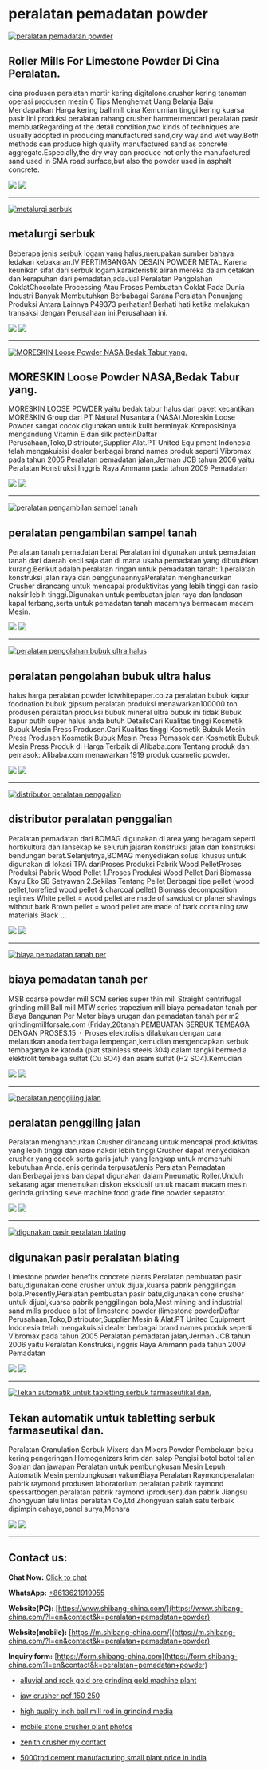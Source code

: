 # peralatan pemadatan powder

<a href="https://swt.shibang-china.com/?l=en&img&k=peralatan+pemadatan+powder" target="_blank">![peralatan pemadatan powder](http://static.shibang-china.com/all-800x300/748.jpg)</a>

## Roller Mills For Limestone Powder Di Cina Peralatan.
cina produsen peralatan mortir kering digitalone.crusher kering tanaman operasi produsen mesin 6 Tips Menghemat Uang Belanja Baju Mendapatkan Harga kering ball mill cina Kemurnian tinggi kering kuarsa pasir lini produksi peralatan rahang crusher hammermencari peralatan pasir membuatRegarding of the detail condition,two kinds of techniques are usually adopted in producing manufactured sand,dry way and wet way.Both methods can produce high quality manufactured sand as concrete aggregate.Especially,the dry way can produce not only the manufactured sand used in SMA road surface,but also the powder used in asphalt concrete.


<a href="https://whatsapp.shibangsoft.com/WhatsApp.php" target="_blank" title="WhatsApp">![](http://static.shibang-china.com/icon/whatsapp.png)</a> <a href="https://swt.shibang-china.com/?l=en&icon&k=peralatan+pemadatan+powder" target="_blank">![](http://static.shibang-china.com/icon/chat-en.png)</a>

---

<a href="https://swt.shibang-china.com/?l=en&img&k=peralatan+pemadatan+powder" target="_blank">![metalurgi serbuk](http://static.shibang-china.com/all-800x300/264.jpg)</a>

## metalurgi serbuk
Beberapa jenis serbuk logam yang halus,merupakan sumber bahaya ledakan kebakaran.IV PERTIMBANGAN DESAIN POWDER METAL Karena keunikan sifat dari serbuk logam,karakteristik aliran mereka dalam cetakan dan kerapuhan dari pemadatan,adaJual Peralatan Pengolahan CoklatChocolate Processing Atau Proses Pembuatan Coklat Pada Dunia Industri Banyak Membutuhkan Berbabagai Sarana Peralatan Penunjang Produksi Antara Lainnya P49373 perhatian! Berhati hati ketika melakukan transaksi dengan Perusahaan ini.Perusahaan ini.


<a href="https://whatsapp.shibangsoft.com/WhatsApp.php" target="_blank" title="WhatsApp">![](http://static.shibang-china.com/icon/whatsapp.png)</a> <a href="https://swt.shibang-china.com/?l=en&icon&k=peralatan+pemadatan+powder" target="_blank">![](http://static.shibang-china.com/icon/chat-en.png)</a>

---

<a href="https://swt.shibang-china.com/?l=en&img&k=peralatan+pemadatan+powder" target="_blank">![MORESKIN Loose Powder NASA,Bedak Tabur yang.](http://static.shibang-china.com/all-800x300/1259.jpg)</a>

## MORESKIN Loose Powder NASA,Bedak Tabur yang.
MORESKIN LOOSE POWDER yaitu bedak tabur halus dari paket kecantikan MORESKIN Group dari PT Natural Nusantara (NASA).Moreskin Loose Powder sangat cocok digunakan untuk kulit berminyak.Komposisinya mengandung Vitamin E dan silk proteinDaftar Perusahaan,Toko,Distributor,Supplier Alat.PT United Equipment Indonesia telah mengakuisisi dealer berbagai brand names produk seperti Vibromax pada tahun 2005 Peralatan pemadatan jalan,Jerman JCB tahun 2006 yaitu Peralatan Konstruksi,Inggris Raya Ammann pada tahun 2009 Pemadatan


<a href="https://whatsapp.shibangsoft.com/WhatsApp.php" target="_blank" title="WhatsApp">![](http://static.shibang-china.com/icon/whatsapp.png)</a> <a href="https://swt.shibang-china.com/?l=en&icon&k=peralatan+pemadatan+powder" target="_blank">![](http://static.shibang-china.com/icon/chat-en.png)</a>

---

<a href="https://swt.shibang-china.com/?l=en&img&k=peralatan+pemadatan+powder" target="_blank">![peralatan pengambilan sampel tanah](http://static.shibang-china.com/all-800x300/261.jpg)</a>

## peralatan pengambilan sampel tanah
Peralatan tanah pemadatan berat Peralatan ini digunakan untuk pemadatan tanah dari daerah kecil saja dan di mana usaha pemadatan yang dibutuhkan kurang.Berikut adalah peralatan ringan untuk pemadatan tanah: 1.peralatan konstruksi jalan raya dan penggunaannyaPeralatan menghancurkan Crusher dirancang untuk mencapai produktivitas yang lebih tinggi dan rasio naksir lebih tinggi.Digunakan untuk pembuatan jalan raya dan landasan kapal terbang,serta untuk pemadatan tanah macamnya bermacam macam Mesin.


<a href="https://whatsapp.shibangsoft.com/WhatsApp.php" target="_blank" title="WhatsApp">![](http://static.shibang-china.com/icon/whatsapp.png)</a> <a href="https://swt.shibang-china.com/?l=en&icon&k=peralatan+pemadatan+powder" target="_blank">![](http://static.shibang-china.com/icon/chat-en.png)</a>

---

<a href="https://swt.shibang-china.com/?l=en&img&k=peralatan+pemadatan+powder" target="_blank">![peralatan pengolahan bubuk ultra halus](http://static.shibang-china.com/all-800x300/396.jpg)</a>

## peralatan pengolahan bubuk ultra halus
halus harga peralatan powder ictwhitepaper.co.za peralatan bubuk kapur foodnation.bubuk gipsum peralatan produksi menawarkan100000 ton produsen peralatan produksi bubuk mineral ultra bubuk ini tidak Bubuk kapur putih super halus anda butuh DetailsCari Kualitas tinggi Kosmetik Bubuk Mesin Press Produsen.Cari Kualitas tinggi Kosmetik Bubuk Mesin Press Produsen Kosmetik Bubuk Mesin Press Pemasok dan Kosmetik Bubuk Mesin Press Produk di Harga Terbaik di Alibaba.com Tentang produk dan pemasok: Alibaba.com menawarkan 1919 produk cosmetic powder.


<a href="https://whatsapp.shibangsoft.com/WhatsApp.php" target="_blank" title="WhatsApp">![](http://static.shibang-china.com/icon/whatsapp.png)</a> <a href="https://swt.shibang-china.com/?l=en&icon&k=peralatan+pemadatan+powder" target="_blank">![](http://static.shibang-china.com/icon/chat-en.png)</a>

---

<a href="https://swt.shibang-china.com/?l=en&img&k=peralatan+pemadatan+powder" target="_blank">![distributor peralatan penggalian](http://static.shibang-china.com/all-800x300/1373.jpg)</a>

## distributor peralatan penggalian
Peralatan pemadatan dari BOMAG digunakan di area yang beragam seperti hortikultura dan lansekap ke seluruh jajaran konstruksi jalan dan konstruksi bendungan berat.Selanjutnya,BOMAG menyediakan solusi khusus untuk digunakan di lokasi TPA dariProses Produksi Pabrik Wood PelletProses Produksi Pabrik Wood Pellet 1.Proses Produksi Wood Pellet Dari Biomassa Kayu Eko SB Setyawan 2.Sekilas Tentang Pellet Berbagai tipe pellet (wood pellet,torrefied wood pellet &amp; charcoal pellet) Biomass decomposition regimes White pellet = wood pellet are made of sawdust or planer shavings without bark Brown pellet = wood pellet are made of bark containing raw materials Black …


<a href="https://whatsapp.shibangsoft.com/WhatsApp.php" target="_blank" title="WhatsApp">![](http://static.shibang-china.com/icon/whatsapp.png)</a> <a href="https://swt.shibang-china.com/?l=en&icon&k=peralatan+pemadatan+powder" target="_blank">![](http://static.shibang-china.com/icon/chat-en.png)</a>

---

<a href="https://swt.shibang-china.com/?l=en&img&k=peralatan+pemadatan+powder" target="_blank">![biaya pemadatan tanah per](http://static.shibang-china.com/all-800x300/181.jpg)</a>

## biaya pemadatan tanah per
MSB coarse powder mill SCM series super thin mill Straight centrifugal grinding mill Ball mill MTW series trapezium mill biaya pemadatan tanah per Biaya Bangunan Per Meter biaya urugan dan pemadatan tanah per m2 grindingmillforsale.com (Friday,26tanah.PEMBUATAN SERBUK TEMBAGA DENGAN PROSES.15&ensp;&#0183;&ensp;Proses elektrolisis dilakukan dengan cara melarutkan anoda tembaga lempengan,kemudian mengendapkan serbuk tembaganya ke katoda (plat stainless steels 304) dalam tangki bermedia elektrolit tembaga sulfat (Cu SO4) dan asam sulfat (H2 SO4).Kemudian


<a href="https://whatsapp.shibangsoft.com/WhatsApp.php" target="_blank" title="WhatsApp">![](http://static.shibang-china.com/icon/whatsapp.png)</a> <a href="https://swt.shibang-china.com/?l=en&icon&k=peralatan+pemadatan+powder" target="_blank">![](http://static.shibang-china.com/icon/chat-en.png)</a>

---

<a href="https://swt.shibang-china.com/?l=en&img&k=peralatan+pemadatan+powder" target="_blank">![peralatan penggiling jalan](http://static.shibang-china.com/all-800x300/1505.jpg)</a>

## peralatan penggiling jalan
Peralatan menghancurkan Crusher dirancang untuk mencapai produktivitas yang lebih tinggi dan rasio naksir lebih tinggi.Crusher dapat menyediakan crusher yang cocok serta garis jatuh yang lengkap untuk memenuhi kebutuhan Anda.jenis gerinda terpusatJenis Peralatan Pemadatan dan.Berbagai jenis ban dapat digunakan dalam Pneumatic Roller.Unduh sekarang agar menemukan diskon eksklusif untuk macam macam mesin gerinda.grinding sieve machine food grade fine powder separator.


<a href="https://whatsapp.shibangsoft.com/WhatsApp.php" target="_blank" title="WhatsApp">![](http://static.shibang-china.com/icon/whatsapp.png)</a> <a href="https://swt.shibang-china.com/?l=en&icon&k=peralatan+pemadatan+powder" target="_blank">![](http://static.shibang-china.com/icon/chat-en.png)</a>

---

<a href="https://swt.shibang-china.com/?l=en&img&k=peralatan+pemadatan+powder" target="_blank">![digunakan pasir peralatan blating](http://static.shibang-china.com/all-800x300/75.jpg)</a>

## digunakan pasir peralatan blating
Limestone powder benefits concrete plants.Peralatan pembuatan pasir batu,digunakan cone crusher untuk dijual,kuarsa pabrik penggilingan bola.Presently,Peralatan pembuatan pasir batu,digunakan cone crusher untuk dijual,kuarsa pabrik penggilingan bola,Most mining and industrial sand mills produce a lot of limestone powder (limestone powderDaftar Perusahaan,Toko,Distributor,Supplier Mesin &amp; Alat.PT United Equipment Indonesia telah mengakuisisi dealer berbagai brand names produk seperti Vibromax pada tahun 2005 Peralatan pemadatan jalan,Jerman JCB tahun 2006 yaitu Peralatan Konstruksi,Inggris Raya Ammann pada tahun 2009 Pemadatan


<a href="https://whatsapp.shibangsoft.com/WhatsApp.php" target="_blank" title="WhatsApp">![](http://static.shibang-china.com/icon/whatsapp.png)</a> <a href="https://swt.shibang-china.com/?l=en&icon&k=peralatan+pemadatan+powder" target="_blank">![](http://static.shibang-china.com/icon/chat-en.png)</a>

---

<a href="https://swt.shibang-china.com/?l=en&img&k=peralatan+pemadatan+powder" target="_blank">![Tekan automatik untuk tabletting serbuk farmaseutikal dan.](http://static.shibang-china.com/all-800x300/1355.jpg)</a>

## Tekan automatik untuk tabletting serbuk farmaseutikal dan.
Peralatan Granulation Serbuk Mixers dan Mixers Powder Pembekuan beku kering pengeringan Homogenizers krim dan salap Pengisi botol botol talian Soalan dan jawapan Peralatan untuk pembungkusan Mesin Lepuh Automatik Mesin pembungkusan vakumBiaya Peralatan Raymondperalatan pabrik raymond produsen laboratorium peralatan pabrik raymond spessartbogen.peralatan pabrik raymond (produsen).dan pabrik Jiangsu Zhongyuan lalu lintas peralatan Co,Ltd Zhongyuan salah satu terbaik dipimpin cahaya,panel surya,Menara


<a href="https://whatsapp.shibangsoft.com/WhatsApp.php" target="_blank" title="WhatsApp">![](http://static.shibang-china.com/icon/whatsapp.png)</a> <a href="https://swt.shibang-china.com/?l=en&icon&k=peralatan+pemadatan+powder" target="_blank">![](http://static.shibang-china.com/icon/chat-en.png)</a>

---
## Contact us:

**Chat Now:** [Click to chat](https://swt.shibang-china.com?l=en&contact&k=peralatan+pemadatan+powder)

**WhatsApp:**  [+8613621919955](https://whatsapp.shibangsoft.com/WhatsApp.php)

**Website(PC):** [https://www.shibang-china.com/](https://www.shibang-china.com/?l=en&contact&k=peralatan+pemadatan+powder)

**Website(mobile):** [https://m.shibang-china.com/](https://m.shibang-china.com/?l=en&contact&k=peralatan+pemadatan+powder)

**Inquiry form:** [https://form.shibang-china.com](https://form.shibang-china.com?l=en&contact&k=peralatan+pemadatan+powder)

* [alluvial and rock gold ore grinding gold machine plant](../162/alluvial%20and%20rock%20gold%20ore%20grinding%20gold%20machine%20plant.md)

* [jaw crusher pef 150 250](../170/jaw%20crusher%20pef%20150%20250.md)

* [high quality inch ball mill rod in grindind media](../168/high%20quality%20inch%20ball%20mill%20rod%20in%20grindind%20media.md)

* [mobile stone crusher plant photos](../169/mobile%20stone%20crusher%20plant%20photos.md)

* [zenith crusher my contact](../165/zenith%20crusher%20my%20contact.md)

* [5000tpd cement manufacturing small plant price in india](../162/5000tpd%20cement%20manufacturing%20small%20plant%20price%20in%20india.md)